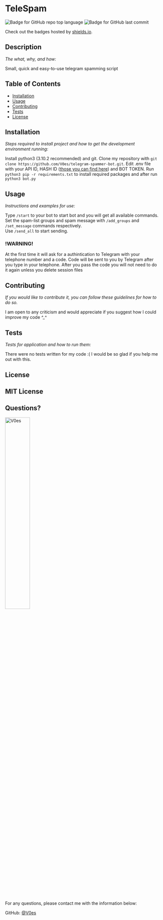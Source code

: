 # TeleSpam

  ![Badge for GitHub repo top language](https://img.shields.io/github/languages/top/V0es/telegram-spammer-bot?style=flat&logo=appveyor) ![Badge for GitHub last commit](https://img.shields.io/github/last-commit/V0es/telegram-spammer-bot?style=flat&logo=appveyor)

  Check out the badges hosted by [shields.io](https://shields.io/).


  ## Description

  *The what, why, and how:*

  Small, quick and easy-to-use telegram spamming script

  ## Table of Contents
  * [Installation](#installation)
  * [Usage](#usage)
  * [Contributing](#contributing)
  * [Tests](#tests)
  * [License](#license)

  ## Installation

  *Steps required to install project and how to get the development environment running:*

  Install python3 (3.10.2 recommended) and git. 
  Clone my repository with `git clone https://github.com/V0es/telegram-spammer-bot.git`.
  Edit .env file with your API ID, HASH ID ([those you can find here](https://my.telegram.org/)) and BOT TOKEN. 
  Run `python3 pip -r requirements.txt` to install required packages and after run `python3 bot.py`

  ## Usage

  *Instructions and examples for use:*

  Type `/start` to your bot to start bot and you will get all available commands.    
  Set the spam-list groups and spam message with `/add_groups` and `/set_message` commands respectively.     
  Use `/send_all` to start sending.   
  ### !WARNING! 
  At the first time it will ask for a authintication to Telegram with your telephone number and a code.    Code will be sent to you by Telegram after you type in your     telephone.  After you pass the code you will not need to do it again unless you delete session files

  ## Contributing

  *If you would like to contribute it, you can follow these guidelines for how to do so.*

  I am open to any criticism and would appreciate if you suggest how I could improve my code *^_^*

  ## Tests

  *Tests for application and how to run them:*

  There were no tests written for my code :(
  I would be so glad if you help me out with this.

  ## License


MIT License
---------------
  ## Questions?

  <img src="https://avatars.githubusercontent.com/u/29576918?v=4" alt="V0es" width="40%" />

  For any questions, please contact me with the information below:

  GitHub: [@V0es](https://api.github.com/users/V0es)
